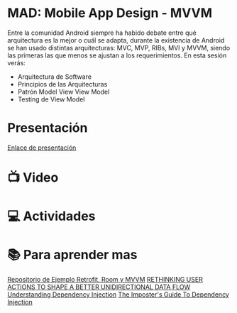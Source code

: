# MAD: Mobile App Design - MVVM

Entre la comunidad Android siempre ha habido debate entre qué arquitectura es la mejor o cuál se adapta, durante la existencia de Android se han usado distintas arquitecturas: MVC, MVP, RIBs, MVI y MVVM, siendo las primeras las que menos se ajustan a los requerimientos. En esta sesión verás:

- Arquitectura de Software
- Principios de las Arquitecturas
- Patrón Model View View Model
- Testing de View Model

# Presentación

[Enlace de presentación](https://docs.google.com/presentation/d/1TwsCx4vvgODKWQcAPmV7_E_z2A5kA5VYm_sOFVXhBcw/edit?usp=sharing)

# :tv:  Video

# :computer:  Actividades 

# :books: Para aprender mas 

[Repositorio de Ejemplo Retrofit, Room y MVVM](https://github.com/an-lopez/retrofit-examples)
[RETHINKING USER ACTIONS TO SHAPE A BETTER UNIDIRECTIONAL DATA FLOW](https://www.droidcon.com/2022/05/04/rethinking-user-actions-to-shape-a-better-unidirectional-data-flow/#:~:text=Unidirectional%20Data%20Flow%20exposes%20the,new%20UI%20state%20is%20produced.)
[Understanding Dependency Injection](https://www.codeguru.com/dotnet/understanding-dependency-injection/)
[The Imposter's Guide To Dependency Injection](https://dev.to/adammc331/the-imposters-guide-to-dependency-injection-1eak)
